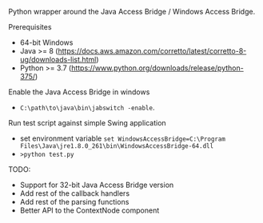 
Python wrapper around the Java Access Bridge / Windows Access Bridge.

Prerequisites

* 64-bit Windows
* Java >= 8 (https://docs.aws.amazon.com/corretto/latest/corretto-8-ug/downloads-list.html)
* Python >= 3.7 (https://www.python.org/downloads/release/python-375/)

Enable the Java Access Bridge in windows

* `C:\path\to\java\bin\jabswitch -enable`.

Run test script against simple Swing application

* set environment variable `set WindowsAccessBridge=C:\Program Files\Java\jre1.8.0_261\bin\WindowsAccessBridge-64.dll`
* `>python test.py`

TODO:

* Support for 32-bit Java Access Bridge version
* Add rest of the callback handlers
* Add rest of the parsing functions
* Better API to the ContextNode component
